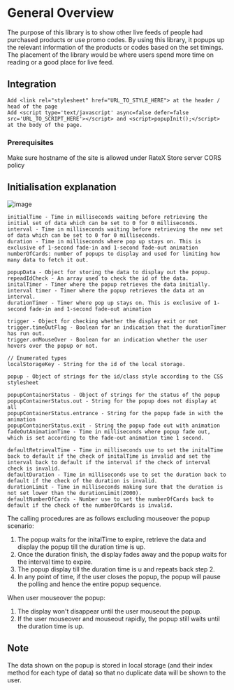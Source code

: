 # General Overview
The purpose of this library is to show other live feeds of people had purchased products or use promo codes.
By using this library, it popups up the relevant information of the products or codes based on the set timings.
The placement of the library would be where users spend more time on reading or a good place for live feed.

## Integration
```
Add <link rel="stylesheet" href="URL_TO_STYLE_HERE"> at the header / head of the page
Add <script type='text/javascript' async=false defer=false src='URL_TO_SCRIPT_HERE'></script> and <script>popupInit();</script> at the body of the page.
```

### Prerequisites
Make sure hostname of the site is allowed under RateX Store server CORS policy

## Initialisation explanation
![image](https://user-images.githubusercontent.com/21994841/56939494-41a3b100-6b3b-11e9-970e-9bfd7014c7d5.png)

```
initialTime - Time in milliseconds waiting before retrieving the initial set of data which can be set to 0 for 0 milliseconds.
interval - Time in milliseconds waiting before retrieving the new set of data which can be set to 0 for 0 milliseconds.
duration - Time in milliseconds where pop up stays on. This is exclusive of 1-second fade-in and 1-second fade-out animation
numberOfCards: number of popups to display and used for limiting how many data to fetch it out.

popupData - Object for storing the data to display out the popup.
repeadIdCheck - An array used to check the id of the data.
initalTimer - Timer where the popup retrieves the data initially.
interval timer - Timer where the popup retrieves the data at an interval.
durationTimer - Timer where pop up stays on. This is exclusive of 1-second fade-in and 1-second fade-out animation

trigger - Object for checking whether the display exit or not
trigger.timeOutFlag - Boolean for an indication that the durationTimer has run out.
trigger.onMouseOver - Boolean for an indication whether the user hovers over the popup or not.

// Enumerated types
localStorageKey - String for the id of the local storage.

popup - Object of strings for the id/class style according to the CSS stylesheet

popupContainerStatus - Object of strings for the status of the popup
popupContainerStatus.out - String for the popup does not display at all
popupContainerStatus.entrance - String for the popup fade in with the animation
popupContainerStatus.exit - String the popup fade out with animation
fadeOutAnimationTime - Time in milliseconds where popup fade out, which is set according to the fade-out animation time 1 second.

defaultRetrievalTime - Time in milliseconds use to set the initalTime back to default if the check of initalTime is invalid and set the interval back to default if the interval if the check of interval check is invalid.
defaultDuration - Time in milliseconds use to set the duration back to default if the check of the duration is invalid.
durationLimit - Time in milliseconds making sure that the duration is not set lower than the durationLimit(2000).
defaultNumberOfCards - Number use to set the numberOfCards back to default if the check of the numberOfCards is invalid.
```

The calling procedures are as follows excluding mouseover the popup scenario:
1) The popup waits for the initalTime to expire, retrieve the data and display the popup till the duration time is up. 
2) Once the duration finish, the display fades away and the popup waits for the interval time to expire.
3) The popup display till the duration time is u and repeats back step 2.
4) In any point of time, if the user closes the popup, the popup will pause the polling and hence the entire popup sequence.

When user mouseover the popup:
1) The display won't disappear until the user mouseout the popup.
2) If the user mouseover and mouseout rapidly, the popup still waits until the duration time is up.

## Note
The data shown on the popup is stored in local storage (and their index method for each type of data) so that no duplicate data will be shown to the user.
